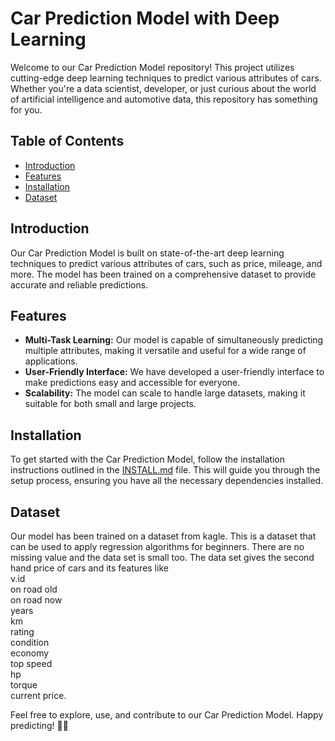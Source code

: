 # Car Prediction Model with Deep Learning

Welcome to our Car Prediction Model repository! This project utilizes cutting-edge deep learning techniques to predict various attributes of cars. Whether you're a data scientist, developer, or just curious about the world of artificial intelligence and automotive data, this repository has something for you.

## Table of Contents

- [Introduction](#introduction)
- [Features](#features)
- [Installation](#installation)
- [Dataset](#dataset)


## Introduction

Our Car Prediction Model is built on state-of-the-art deep learning techniques to predict various attributes of cars, such as price, mileage, and more. The model has been trained on a comprehensive dataset to provide accurate and reliable predictions.

## Features

- **Multi-Task Learning:** Our model is capable of simultaneously predicting multiple attributes, making it versatile and useful for a wide range of applications.
- **User-Friendly Interface:** We have developed a user-friendly interface to make predictions easy and accessible for everyone.
- **Scalability:** The model can scale to handle large datasets, making it suitable for both small and large projects.

## Installation

To get started with the Car Prediction Model, follow the installation instructions outlined in the [INSTALL.md](INSTALL.md) file. This will guide you through the setup process, ensuring you have all the necessary dependencies installed.



## Dataset

Our model has been trained on a dataset from kagle. This is a dataset that can be used to apply regression algorithms for beginners. There are no missing value and the data set is small too.
The data set gives the second hand price of cars and its features like <br>
v.id<br>
on road old<br>
on road now<br>
years <br>
km  <br>
rating  <br>
condition   <br>
economy   <br>
top speed <br>
hp<br>
torque <br>
current price.<br>





Feel free to explore, use, and contribute to our Car Prediction Model. Happy predicting! 🚗✨
